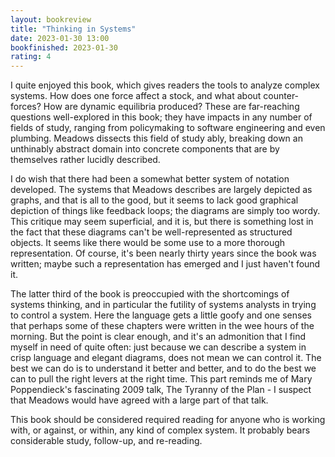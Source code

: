 ```yaml
---
layout: bookreview
title: "Thinking in Systems"
date: 2023-01-30 13:00
bookfinished: 2023-01-30
rating: 4
---
```


I quite enjoyed this book, which gives readers the tools to analyze complex systems. How does one force affect a stock, and what about counter-forces? How are dynamic equilibria produced? These are far-reaching questions well-explored in this book; they have impacts in any number of fields of study, ranging from policymaking to software engineering and even plumbing. Meadows dissects this field of study ably, breaking down an unthinably abstract domain into concrete components that are by themselves rather lucidly described.

<!--more-->

I do wish that there had been a somewhat better system of notation developed. The systems that Meadows describes are largely depicted as graphs, and that is all to the good, but it seems to lack good graphical depiction of things like feedback loops; the diagrams are simply too wordy. This critique may seem superficial, and it is, but there is something lost in the fact that these diagrams can't be well-represented as structured objects. It seems like there would be some use to a more thorough representation. Of course, it's been nearly thirty years since the book was written; maybe such a representation has emerged and I just haven't found it.



The latter third of the book is preoccupied with the shortcomings of systems thinking, and in particular the futility of systems analysts in trying to control a system. Here the language gets a little goofy and one senses that perhaps some of these chapters were written in the wee hours of the morning. But the point is clear enough, and it's an admonition that I find myself in need of quite often: just because we can describe a system in crisp language and elegant diagrams, does not mean we can control it. The best we can do is to understand it better and better, and to do the best we can to pull the right levers at the right time. This part reminds me of Mary Poppendieck's fascinating 2009 talk, The Tyranny of the Plan - I suspect that Meadows would have agreed with a large part of that talk.



This book should be considered required reading for anyone who is working with, or against, or within, any kind of complex system. It probably bears considerable study, follow-up, and re-reading.